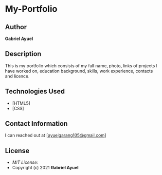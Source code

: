 # My-Portfolio
## Author
**Gabriel Ayuel**
## Description
This is my portfolio which consists of my full name, photo, links of projects I have worked on, education background, skills, work experience, contacts and licence.
## Technologies Used
* [HTML5]
* [CSS]
## Contact Information
I can reached out at [ayuelgarang105@gmail.com] 
## License
* *MIT License:*
* Copyright (c) 2021 **Gabriel Ayuel**
